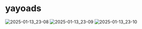 # yayoads


![2025-01-13_23-08](https://github.com/user-attachments/assets/f3ed255f-3e42-4a70-9ba4-5dae45f9b116)
![2025-01-13_23-09](https://github.com/user-attachments/assets/fe246446-c93a-49b3-b9c7-7f7455ba73f3)
![2025-01-13_23-10](https://github.com/user-attachments/assets/658f947f-2cba-4125-9448-f2118f14c14c)
